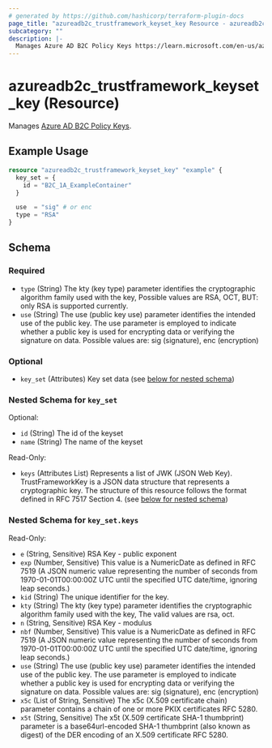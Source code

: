 ```yaml
---
# generated by https://github.com/hashicorp/terraform-plugin-docs
page_title: "azureadb2c_trustframework_keyset_key Resource - azureadb2c"
subcategory: ""
description: |-
  Manages Azure AD B2C Policy Keys https://learn.microsoft.com/en-us/azure/active-directory-b2c/policy-keys-overview?pivots=b2c-custom-policy.
---
```


# azureadb2c_trustframework_keyset_key (Resource)

Manages [Azure AD B2C Policy Keys](https://learn.microsoft.com/en-us/azure/active-directory-b2c/policy-keys-overview?pivots=b2c-custom-policy).

## Example Usage

```terraform
resource "azureadb2c_trustframework_keyset_key" "example" {
  key_set = {
    id = "B2C_1A_ExampleContainer"
  }

  use  = "sig" # or enc
  type = "RSA"
}
```

<!-- schema generated by tfplugindocs -->
## Schema

### Required

- `type` (String) The kty (key type) parameter identifies the cryptographic algorithm family used with the key, Possible values are RSA, OCT, BUT: only RSA is supported currently.
- `use` (String) The use (public key use) parameter identifies the intended use of the public key. The use parameter is employed to indicate whether a public key is used for encrypting data or verifying the signature on data. Possible values are: sig (signature), enc (encryption)

### Optional

- `key_set` (Attributes) Key set data (see [below for nested schema](#nestedatt--key_set))

<a id="nestedatt--key_set"></a>
### Nested Schema for `key_set`

Optional:

- `id` (String) The id of the keyset
- `name` (String) The name of the keyset

Read-Only:

- `keys` (Attributes List) Represents a list of JWK (JSON Web Key). TrustFrameworkKey is a JSON data structure that represents a cryptographic key. The structure of this resource follows the format defined in RFC 7517 Section 4. (see [below for nested schema](#nestedatt--key_set--keys))

<a id="nestedatt--key_set--keys"></a>
### Nested Schema for `key_set.keys`

Read-Only:

- `e` (String, Sensitive) RSA Key - public exponent
- `exp` (Number, Sensitive) This value is a NumericDate as defined in RFC 7519 (A JSON numeric value representing the number of seconds from 1970-01-01T00:00:00Z UTC until the specified UTC date/time, ignoring leap seconds.)
- `kid` (String) The unique identifier for the key.
- `kty` (String) The kty (key type) parameter identifies the cryptographic algorithm family used with the key, The valid values are rsa, oct.
- `n` (String, Sensitive) RSA Key - modulus
- `nbf` (Number, Sensitive) This value is a NumericDate as defined in RFC 7519 (A JSON numeric value representing the number of seconds from 1970-01-01T00:00:00Z UTC until the specified UTC date/time, ignoring leap seconds.)
- `use` (String) The use (public key use) parameter identifies the intended use of the public key. The use parameter is employed to indicate whether a public key is used for encrypting data or verifying the signature on data. Possible values are: sig (signature), enc (encryption)
- `x5c` (List of String, Sensitive) The x5c (X.509 certificate chain) parameter contains a chain of one or more PKIX certificates RFC 5280.
- `x5t` (String, Sensitive) The x5t (X.509 certificate SHA-1 thumbprint) parameter is a base64url-encoded SHA-1 thumbprint (also known as digest) of the DER encoding of an X.509 certificate RFC 5280.
